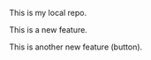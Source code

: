 <p>This is my local repo.</p>
<p>This is a new feature.</p>
<p>This is another new feature (button).</p>
